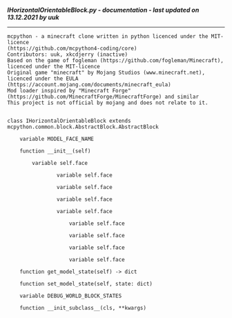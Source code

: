 ***IHorizontalOrientableBlock.py - documentation - last updated on 13.12.2021 by uuk***
___

    mcpython - a minecraft clone written in python licenced under the MIT-licence 
    (https://github.com/mcpython4-coding/core)
    Contributors: uuk, xkcdjerry (inactive)
    Based on the game of fogleman (https://github.com/fogleman/Minecraft), licenced under the MIT-licence
    Original game "minecraft" by Mojang Studios (www.minecraft.net), licenced under the EULA
    (https://account.mojang.com/documents/minecraft_eula)
    Mod loader inspired by "Minecraft Forge" (https://github.com/MinecraftForge/MinecraftForge) and similar
    This project is not official by mojang and does not relate to it.


    class IHorizontalOrientableBlock extends mcpython.common.block.AbstractBlock.AbstractBlock

        variable MODEL_FACE_NAME

        function __init__(self)

            variable self.face

                    variable self.face

                    variable self.face

                    variable self.face

                    variable self.face

                        variable self.face

                        variable self.face

                        variable self.face

                        variable self.face

        function get_model_state(self) -> dict

        function set_model_state(self, state: dict)

        variable DEBUG_WORLD_BLOCK_STATES

        function __init_subclass__(cls, **kwargs)